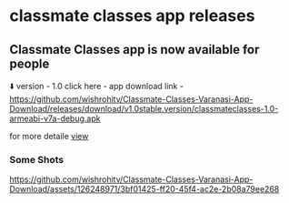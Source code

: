 <h1>
classmate classes app releases
</h1>

## Classmate Classes app is now available for people
⬇️
version - 1.0
click here -
app download link - https://github.com/wishrohitv/Classmate-Classes-Varanasi-App-Download/releases/download/v1.0stable.version/classmateclasses-1.0-armeabi-v7a-debug.apk

for more detaile <a href="https://github.com/wishrohitv/Classmate-Classes-Varanasi-App-Download/releases">view</a>


<h3>
Some Shots
</h3>


https://github.com/wishrohitv/Classmate-Classes-Varanasi-App-Download/assets/126248971/3bf01425-ff20-45f4-ac2e-2b08a79ee268

